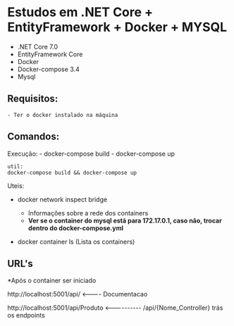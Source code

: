 # Estudos em .NET Core + EntityFramework + Docker + MYSQL

 - .NET Core 7.0
 - EntityFramework Core
 - Docker 
 - Docker-compose 3.4
 - Mysql 


## Requisitos:
	- Ter o docker instalado na máquina

## Comandos: 
  Execução:
    - docker-compose build
    - docker-compose up
    
    util:
	docker-compose build && docker-compose up

  Uteis:
- docker network inspect bridge 
  - Informações sobre a rede dos containers
  -	**Ver se o container do mysql está para 172.17.0.1, caso não, trocar dentro do docker-compose.yml**
   
 - docker container ls (Lista os containers)


## URL's

 *Após o container ser iniciado

http://localhost:5001/api/  <---- Documentacao

http://localhost:5001/api/Produto <---------- /api/{Nome_Controller} trás os endpoints
